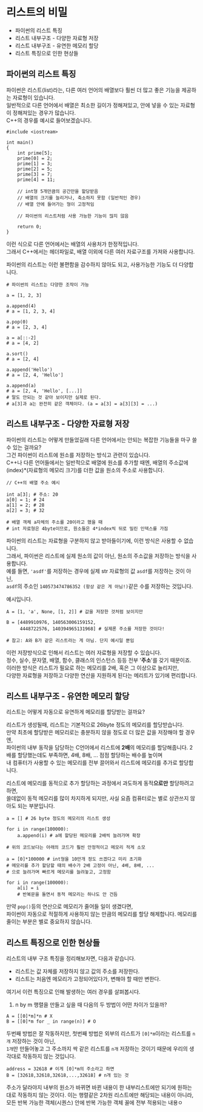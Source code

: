 # 리스트의 비밀

* 파이썬의 리스트 특징
* 리스트 내부구조 - 다양한 자료형 저장
* 리스트 내부구조 - 유연한 메모리 할당
* 리스트 특징으로 인한 현상들

## 파이썬의 리스트 특징

파이썬은 리스트(list)라는, 다른 여러 언어의 배열보다 훨씬 더 많고 좋은 기능을 제공하는 자료형이 있습니다.  
일반적으로 다른 언어에서 배열은 최소한 길이가 정해져있고, 안에 넣을 수 있는 자료형이 정해져있는 경우가 많습니다.  
C++의 경우를 예시로 들어보겠습니다.
```
#include <iostream>

int main()
{
    int prime[5]; 
    prime[0] = 2;
    prime[1] = 3; 
    prime[2] = 5;
    prime[3] = 7;
    prime[4] = 11;
    
    // int형 5개만큼의 공간만을 할당받음
    // 배열의 크기를 늘리거나, 축소하지 못함 (일반적인 경우)
    // 배열 안에 들어가는 형이 고정적임
    
    // 파이썬의 리스트처럼 사용 가능한 기능이 많지 않음
    
    return 0;
}
```
이런 식으로 다른 언어에서는 배열의 사용처가 한정적입니다.  
그래서 C++에서는 헤더파일로, 배열 이외에 다른 여러 자료구조를 가져와 사용합니다.  

파이썬의 리스트는 이런 불편함을 감수하지 않아도 되고, 사용가능한 기능도 더 다양합니다.
```
# 파이썬의 리스트는 다양한 조작이 가능

a = [1, 2, 3]

a.append(4) 
# a = [1, 2, 3, 4]

a.pop(0) 
# a = [2, 3, 4]

a = a[::-2] 
# a = [4, 2]

a.sort() 
# a = [2, 4]

a.append('Hello') 
# a = [2, 4, 'Hello']

a.append(a)
# a = [2, 4, 'Hello', [...]]
# 말도 안되는 것 같아 보이지만 실제로 된다.
# a[3]과 a는 완전히 같은 객체이다. (a = a[3] = a[3][3] = ...)
```

## 리스트 내부구조 - 다양한 자료형 저장

파이썬의 리스트는 어떻게 만들었길래 다른 언어에서는 안되는 복잡한 기능들을 마구 쓸 수 있는 걸까요?  
그건 파이썬이 리스트에 원소를 저장하는 방식고 관련이 있습니다.  
C++나 다른 언어들에서는 일반적으로 배열에 원소를 추가할 때엔, 배열의 주소값에 (index)*(자료형의 메모리 크기)를 더한 값을 원소의 주소로 사용합니다.  
```
// C++의 배열 주소 예시

int a[3]; # 주소: 20
a[0] = 1; # 24
a[1] = 2; # 28
a[2] = 3; # 32

# 배열 객체 a자체의 주소를 20이라고 했을 때
# int 자료형은 4byte이므로, 원소들은 4*index씩 뒤로 밀린 인덱스를 가짐
```

파이썬의 리스트는 자료형을 구분하지 않고 받아들이기에, 이런 방식은 사용할 수 없습니다.  
그래서, 파이썬은 리스트에 실제 원소의 값이 아닌, 원소의 주소값을 저장하는 방식을 사용합니다.  
예를 들면, `'asdf'`를 저장하는 경우에 실제 str 자료형의 값 `asdf`를 저장하는 것이 아닌,  
`asdf`의 주소인 `140573474786352 (항상 같은 게 아님!)`같은 수를 저장하는 것입니다.  

예시입니다.
```
A = [1, 'a', None, [1, 2]] # 값을 저장한 것처럼 보이지만

B = [4489910976, 140563006159152, 
     4448722576, 140394965131968] # 실제론 주소를 저장한 것이다!
     
# 참고: A와 B가 같은 리스트라는 게 아님. 단지 예시일 뿐임
```

이런 저장방식으로 인해서 리스트는 여러 자료형을 저장할 수 있습니다.  
정수, 실수, 문자열, 배열, 함수, 클래스의 인스턴스 등등 전부 '**주소**'를 갖기 때문이죠.  
이러한 방식은 리스트가 필요로 하는 메모리를 2배, 혹은 그 이상으로 늘리지만,  
다양한 자료형을 저장하고 다양한 연산을 지원하게 된다는 메리트가 있기에 편리합니다.

## 리스트 내부구조 - 유연한 메모리 할당

리스트는 어떻게 자동으로 유연하게 메모리를 할당받는 걸까요?  

리스트가 생성될때, 리스트는 기본적으로 26byte 정도의 메모리를 할당받습니다.  
만약 최초에 할당받은 메모리로는 충분하지 않을 정도로 더 많은 값을 저장해야 할 경우엔,  
파이썬의 내부 동작을 담당하는 C언어에서 리스트에 **2배**의 메모리를 할당해줍니다. 
2배를 할당했는데도 부족하면, 4배, 8배, ... 점점 할당하는 배수를 높이며   
내 컴퓨터가 사용할 수 있는 메모리를 전부 끌어와서 리스트에 메모리를 추가로 할당합니다.  

리스트에 메모리를 동적으로 추가 할당하는 과정에서 과도하게 동적**으로만** 할당하려고 하면,  
쓸데없이 동적 메모리를 많이 차지하게 되지만, 사실 요즘 컴퓨터로는 별로 상관쓰지 않아도 되는 부분입니다.

```
a = [] # 26 byte 정도의 메모리의 리스트 생성

for i in range(100000):
    a.append(i) # a에 할당된 메모리를 2배씩 늘려가며 확장

# 위의 코드보다는 아래의 코드가 훨씬 안정적이고 메모리 적게 소모

a = [0]*100000 # int형을 10만개 정도 쓰겠다고 미리 초기화
# 메모리를 추가 할당할 때의 배수가 2배 고정이 아닌, 4배, 8배, ... 
# 으로 늘려가며 빠르게 메모리를 늘려놓고, 고정함

for i in range(100000):
    a[i] = i 
    # 반복문을 돌면서 동적 메모리는 하나도 안 건듬
```

만약 `pop()`등의 연산으로 메모리가 줄어들 일이 생겼다면,  
파이썬이 자동으로 적절하게 사용하지 않는 만큼의 메모리를 할당 해제합니다.
메모리를 줄이는 부분은 별로 중요하지 않습니다.  

## 리스트 특징으로 인한 현상들

리스트의 내부 구조 특징을 정리해보자면, 다음과 같습니다.
* 리스트는 값 자체를 저장하지 않고 값의 주소를 저장한다.
* 리스트는 처음엔 메모리가 고정되어있다가, 변해야 할 때만 변한다.

여기서 이런 특징으로 인해 발생하는 여러 경우를 살펴봅시다.  

1. n by m 행렬을 만들고 싶을 때 다음의 두 방법이 어떤 차이가 있을까?
```
A = [[0]*m]*n # X
B = [[0]*m for _ in range(n)] # O
```
두번째 방법은 잘 작동하지만, 첫번째 방법은 외부의 리스트가 `[0]*m`이라는 리스트를 `n개` 저장하는 것이 아닌,  
`1개`만 만들어놓고 그 주소까지 싹 같은 리스트를 `n개` 저장하는 것이기 때문에 우리의 생각대로 작동하지 않는 것입니다.
```
address = 32618 # 이게 [0]*m의 주소라고 하면 
B = [32618,32618,32618,...,32618] # n개 있는 것
```
주소가 달라야지 내부의 원소가 바뀌면 바뀐 내용이 한 내부리스트에만 되기에 원하는 대로 작동하지 않는 것이다. 
이는 행렬같은 2차원 리스트에만 해당되는 내용이 아니라, 모든 반복 가능한 객체(시퀀스) 안에 반복 가능한 객체 꼴에 전부 적용되는 내용ㅇ
